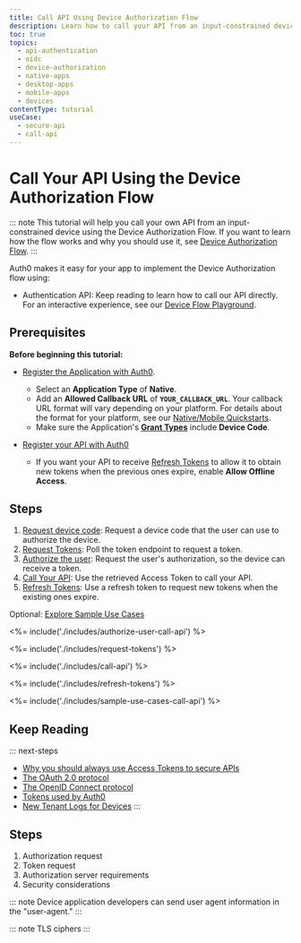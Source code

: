 ```yaml
---
title: Call API Using Device Authorization Flow
description: Learn how to call your API from an input-constrained device using the Device Authorization flow.
toc: true
topics:
  - api-authentication
  - oidc
  - device-authorization
  - native-apps
  - desktop-apps
  - mobile-apps
  - devices
contentType: tutorial
useCase:
  - secure-api
  - call-api
---
```

# Call Your API Using the Device Authorization Flow

::: note
This tutorial will help you call your own API from an input-constrained device using the Device Authorization Flow. If you want to learn how the flow works and why you should use it, see [Device Authorization Flow](/flows/concepts/device-auth).
:::

Auth0 makes it easy for your app to implement the Device Authorization flow using:

* Authentication API: Keep reading to learn how to call our API directly. For an interactive experience, see our [Device Flow Playground](https://auth0.github.io/device-flow-playground/).

## Prerequisites

**Before beginning this tutorial:**

* [Register the Application with Auth0](/dashboard/guides/applications/register-app-native). 
  * Select an **Application Type** of **Native**.
  * Add an **Allowed Callback URL** of **`YOUR_CALLBACK_URL`**. Your callback URL format will vary depending on your platform. For details about the format for your platform, see our [Native/Mobile Quickstarts](/quickstart/native).
  * Make sure the Application's **[Grant Types](/dashboard/guides/applications/update-grant-types)** include **Device Code**.

* [Register your API with Auth0](/architecture-scenarios/mobile-api/part-2#create-the-api)
  * If you want your API to receive [Refresh Tokens](/tokens/refresh-token) to allow it to obtain new tokens when the previous ones expire, enable **Allow Offline Access**.

## Steps

1. [Request device code](#request-device-code): Request a device code that the user can use to authorize the device.
2. [Request Tokens](#request-tokens): 
Poll the token endpoint to request a token.
3. [Authorize the user](#authorize-the-user): 
Request the user's authorization, so the device can receive a token.
4. [Call Your API](#call-your-api):
Use the retrieved Access Token to call your API.
5. [Refresh Tokens](#refresh-tokens):
Use a refresh token to request new tokens when the existing ones expire.

Optional: [Explore Sample Use Cases](#sample-use-cases)

<%= include('./includes/authorize-user-call-api') %>

<%= include('./includes/request-tokens') %>

<%= include('./includes/call-api') %>

<%= include('./includes/refresh-tokens') %>

<%= include('./includes/sample-use-cases-call-api') %>

## Keep Reading

::: next-steps
- [Why you should always use Access Tokens to secure APIs](/api-auth/why-use-access-tokens-to-secure-apis)
- [The OAuth 2.0 protocol](/protocols/oauth2)
- [The OpenID Connect protocol](/protocols/oidc)
- [Tokens used by Auth0](/tokens)
- [New Tenant Logs for Devices](/logs#log-data-event-listing)
:::


## Steps

1. Authorization request
2. Token request
3. Authorization server requirements
4. Security considerations

::: note
Device application developers can send user agent information in the "user-agent."
:::

::: note
TLS ciphers
:::